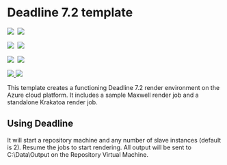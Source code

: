 # Deadline 7.2 template

<IMG SRC="https://azbotstorage.blob.core.windows.net/badges/thinkbox-deadline/PublicLastTestDate.svg" />&nbsp;
<IMG SRC="https://azbotstorage.blob.core.windows.net/badges/thinkbox-deadline/PublicDeployment.svg" />&nbsp;

<IMG SRC="https://azbotstorage.blob.core.windows.net/badges/thinkbox-deadline/FairfaxLastTestDate.svg" />&nbsp;
<IMG SRC="https://azbotstorage.blob.core.windows.net/badges/thinkbox-deadline/FairfaxDeployment.svg" />&nbsp;

<IMG SRC="https://azbotstorage.blob.core.windows.net/badges/thinkbox-deadline/BestPracticeResult.svg" />&nbsp;
<IMG SRC="https://azbotstorage.blob.core.windows.net/badges/thinkbox-deadline/CredScanResult.svg" />&nbsp;

<a href="https://portal.azure.com/#create/Microsoft.Template/uri/https%3A%2F%2Fraw.githubusercontent.com%2FAzure%2Fazure-quickstart-templates%2Fmaster%2Fthinkbox-deadline%2Fazuredeploy.json" target="_blank">
    <img src="http://azuredeploy.net/deploybutton.png"/>
</a>
<a href="http://armviz.io/#/?load=https%3A%2F%2Fraw.githubusercontent.com%2FAzure%2Fazure-quickstart-templates%2Fmaster%2Fthinkbox-deadline%2Fazuredeploy.json" target="_blank">
  <img src="http://armviz.io/visualizebutton.png"/>
</a>

This template creates a functioning Deadline 7.2 render environment on the Azure cloud platform. It includes a sample Maxwell render job and a standalone Krakatoa render job.

## Using Deadline

It will start a repository machine and any number of slave instances (default is 2). Resume the jobs to start rendering.
All output will be sent to C:\Data\Output on the Repository Virtual Machine.
